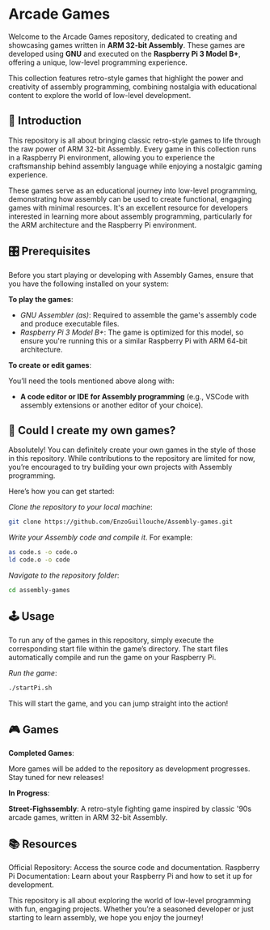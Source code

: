 # Arcade Games

Welcome to the Arcade Games repository, dedicated to creating and showcasing games written in **ARM 32-bit Assembly**. These games are developed using **GNU** and executed on the **Raspberry Pi 3 Model B+**, offering a unique, low-level programming experience.

This collection features retro-style games that highlight the power and creativity of assembly programming, combining nostalgia with educational content to explore the world of low-level development.

## 🏮 Introduction

This repository is all about bringing classic retro-style games to life through the raw power of ARM 32-bit Assembly. Every game in this collection runs in a Raspberry Pi environment, allowing you to experience the craftsmanship behind assembly language while enjoying a nostalgic gaming experience.

These games serve as an educational journey into low-level programming, demonstrating how assembly can be used to create functional, engaging games with minimal resources. It's an excellent resource for developers interested in learning more about assembly programming, particularly for the ARM architecture and the Raspberry Pi environment.

## 🎛️ Prerequisites

Before you start playing or developing with Assembly Games, ensure that you have the following installed on your system:

**To play the games**:

- *GNU Assembler (as)*: Required to assemble the game's assembly code and produce executable files.
- *Raspberry Pi 3 Model B+*: The game is optimized for this model, so ensure you're running this or a similar Raspberry Pi with ARM 64-bit architecture.

**To create or edit games**:

You’ll need the tools mentioned above along with:

- **A code editor or IDE for Assembly programming** (e.g., VSCode with assembly extensions or another editor of your choice).

## 🤝 Could I create my own games?

Absolutely! You can definitely create your own games in the style of those in this repository. While contributions to the repository are limited for now, you’re encouraged to try building your own projects with Assembly programming.

Here’s how you can get started:

*Clone the repository to your local machine*:

```sh
git clone https://github.com/EnzoGuillouche/Assembly-games.git
```

*Write your Assembly code and compile it*. For example:

```sh
as code.s -o code.o
ld code.o -o code
```

*Navigate to the repository folder*:

```sh
cd assembly-games
```

## 🕹️ Usage

To run any of the games in this repository, simply execute the corresponding start file within the game’s directory. The start files automatically compile and run the game on your Raspberry Pi.

*Run the game*:

```sh
./startPi.sh
```

This will start the game, and you can jump straight into the action!

## 🎮 Games

**Completed Games**:

More games will be added to the repository as development progresses. Stay tuned for new releases!

**In Progress**:

**Street-Fighssembly**: A retro-style fighting game inspired by classic '90s arcade games, written in ARM 32-bit Assembly.

## 📚 Resources

Official Repository: Access the source code and documentation.
Raspberry Pi Documentation: Learn about your Raspberry Pi and how to set it up for development.

This repository is all about exploring the world of low-level programming with fun, engaging projects. Whether you’re a seasoned developer or just starting to learn assembly, we hope you enjoy the journey!
